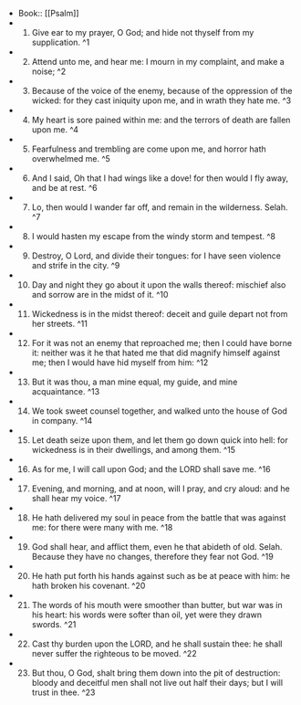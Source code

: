 - Book:: [[Psalm]]
- 1. Give ear to my prayer, O God; and hide not thyself from my supplication. ^1
- 2. Attend unto me, and hear me: I mourn in my complaint, and make a noise; ^2
- 3. Because of the voice of the enemy, because of the oppression of the wicked: for they cast iniquity upon me, and in wrath they hate me. ^3
- 4. My heart is sore pained within me: and the terrors of death are fallen upon me. ^4
- 5. Fearfulness and trembling are come upon me, and horror hath overwhelmed me. ^5
- 6. And I said, Oh that I had wings like a dove! for then would I fly away, and be at rest. ^6
- 7. Lo, then would I wander far off, and remain in the wilderness. Selah. ^7
- 8. I would hasten my escape from the windy storm and tempest. ^8
- 9. Destroy, O Lord, and divide their tongues: for I have seen violence and strife in the city. ^9
- 10. Day and night they go about it upon the walls thereof: mischief also and sorrow are in the midst of it. ^10
- 11. Wickedness is in the midst thereof: deceit and guile depart not from her streets. ^11
- 12. For it was not an enemy that reproached me; then I could have borne it: neither was it he that hated me that did magnify himself against me; then I would have hid myself from him: ^12
- 13. But it was thou, a man mine equal, my guide, and mine acquaintance. ^13
- 14. We took sweet counsel together, and walked unto the house of God in company. ^14
- 15. Let death seize upon them, and let them go down quick into hell: for wickedness is in their dwellings, and among them. ^15
- 16. As for me, I will call upon God; and the LORD shall save me. ^16
- 17. Evening, and morning, and at noon, will I pray, and cry aloud: and he shall hear my voice. ^17
- 18. He hath delivered my soul in peace from the battle that was against me: for there were many with me. ^18
- 19. God shall hear, and afflict them, even he that abideth of old. Selah. Because they have no changes, therefore they fear not God. ^19
- 20. He hath put forth his hands against such as be at peace with him: he hath broken his covenant. ^20
- 21. The words of his mouth were smoother than butter, but war was in his heart: his words were softer than oil, yet were they drawn swords. ^21
- 22. Cast thy burden upon the LORD, and he shall sustain thee: he shall never suffer the righteous to be moved. ^22
- 23. But thou, O God, shalt bring them down into the pit of destruction: bloody and deceitful men shall not live out half their days; but I will trust in thee. ^23
